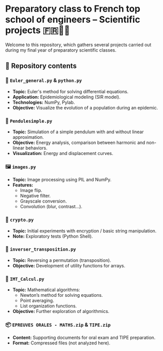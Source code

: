 # Preparatory class to French top school of engineers – Scientific projects 🇫🇷👨‍🏫

Welcome to this repository, which gathers several projects carried out during my final year of preparatory scientific classes.

## 📁 Repository contents

### 🔢 `Euler_general.py` & `python.py`
- **Topic:** Euler's method for solving differential equations.  
- **Application:** Epidemiological modeling (SIR model).  
- **Technologies:** NumPy, Pylab.  
- **Objective:** Visualize the evolution of a population during an epidemic.

### 🎢 `Pendulesimple.py`
- **Topic:** Simulation of a simple pendulum with and without linear approximation.  
- **Objective:** Energy analysis, comparison between harmonic and non-linear behaviors.  
- **Visualization:** Energy and displacement curves.

### 🖼️ `images.py`
- **Topic:** Image processing using PIL and NumPy.  
- **Features:**  
  - Image flip.  
  - Negative filter.  
  - Grayscale conversion.  
  - Convolution (blur, contrast...).

### 🔐 `crypto.py`
- **Topic:** Initial experiments with encryption / basic string manipulation.  
- **Note:** Exploratory tests (Python Shell).

### 🔁 `inverser_transposition.py`
- **Topic:** Reversing a permutation (transposition).  
- **Objective:** Development of utility functions for arrays.

### 📐 `IMT_Calcul.py`
- **Topic:** Mathematical algorithms:  
  - Newton’s method for solving equations.  
  - Point averaging.  
  - List organization functions.  
- **Objective:** Further exploration of algorithmics.

### 📦 `EPREUVES ORALES - MATHS.zip` & `TIPE.zip`
- **Content:** Supporting documents for oral exam and TIPE preparation.  
- **Format:** Compressed files (not analyzed here).
